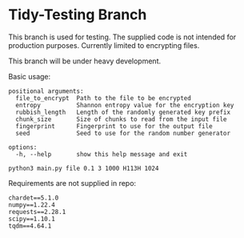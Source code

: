 # Tidy-Testing Branch
This branch is used for testing. The supplied code is not intended for production purposes. Currently limited to encrypting files.

This branch will be under heavy development. 

Basic usage:
 
```
positional arguments:
  file_to_encrypt  Path to the file to be encrypted
  entropy          Shannon entropy value for the encryption key
  rubbish_length   Length of the randomly generated key prefix
  chunk_size       Size of chunks to read from the input file
  fingerprint      Fingerprint to use for the output file
  seed             Seed to use for the random number generator

options:
  -h, --help       show this help message and exit
```

```
python3 main.py file 0.1 3 1000 H113H 1024
```

Requirements are not supplied in repo:

```
chardet==5.1.0
numpy==1.22.4
requests==2.28.1
scipy==1.10.1
tqdm==4.64.1
```

 